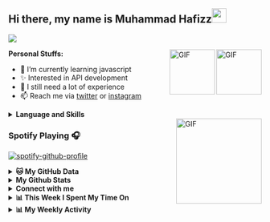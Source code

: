 
## Hi there, my name is Muhammad Hafizz<img src="https://github.com/TheDudeThatCode/TheDudeThatCode/blob/master/Assets/Hi.gif" width="29px">
 ![](https://visitor-badge.glitch.me/badge?page_id=hafizzganss678)<p>
<img align="right" alt="GIF" height="90px" src="https://media.giphy.com/media/du3J3cXyzhj75IOgvA/giphy.gif" />
<img align="right" alt="GIF" height="90px" src="https://camo.githubusercontent.com/19de67baa6e5a6594c50a400d466144108a616b0/68747470733a2f2f6d65646961332e67697068792e636f6d2f6d656469612f6c6e377a32655772696951416c6c6656636e2f323030772e77656270" />














**Personal Stuffs:**
- 🌱 I’m currently learning javascript
- ✨ Interested in API development 
- 🤔 I still need a lot of experience
- 📫 Reach me via [twitter](https://twitter.com/) or [instagram](https://instagram.com/hafizoffc/)
<details>
  <summary><b>Language and Skills</b></summary>
  <p align="center">
    <a href="https://git-scm.com/" target="_blank"><img src="https://www.vectorlogo.zone/logos/git-scm/git-scm-icon.svg" alt="git" width="40" height="40"/></a>
    <a href="https://www.w3.org/html/" target="_blank"><img src="https://devicons.github.io/devicon/devicon.git/icons/html5/html5-original-wordmark.svg" alt="html5" width="40" height="40"/></a>
    <a href="https://www.linux.org/" target="_blank"><img src="https://devicons.github.io/devicon/devicon.git/icons/linux/linux-original.svg" alt="linux" width="40" height="40"/></a>
    <a href="https://www.php.net" target="_blank"><img src="https://devicons.github.io/devicon/devicon.git/icons/php/php-original.svg" alt="php" width="40" height="40"/></a>
    <a href="https://www.javascript.com" target="_blank"><img src="https://devicon.dev/devicon.git/icons/javascript/javascript-original.svg" alt="javascript" width="40" height="40"/></a>
  </p>
</details>
<img align="right" alt="GIF" height="170px" src="https://media.giphy.com/media/J5B1Y8QZnzXXbLQIBu/giphy.gif" />

### Spotify Playing 🎧

[![spotify-github-profile](https://spotify-github-profile.vercel.app/api/view?uid=314iqaa5wlnytjblf2yfa4es5aly&cover_image=true&theme=novatorem)](https://spotify-github-profile.vercel.app/api/view?uid=314iqaa5wlnytjblf2yfa4es5aly&redirect=true)

<details>
 <summary><b>🐱 My GitHub Data</b></summary>

> 📦 3.8 MB Used in GitHub's Storage 
 > 
> 💼 Opted to Hire
 > 
> 📜 36 Public Repositories 
 > 
> 🔑 6 Private Repositories  
 > 
 </details>
 
<details>
  <summary><b>My Github Stats</b></summary>
  <img alt="Irwan's github stats" src="https://github-readme-stats.vercel.app/api?username=irwanx&count_private=true&hide=issues&show_icons=true&hide_border=true&include_all_commits=true&line_height=24"/>
  <img align="right" alt="GIF" height="170px" src="https://media.giphy.com/media/dxn6fRlTIShoeBr69N/giphy.gif" />
  <img alt="Top Langs" src="https://github-readme-stats.vercel.app/api/top-langs/?username=irwanx&layout=compact&hide_border=true"/>
</details>

<details>
  <summary><b>Connect with me</b></summary>
  <p align="center">
    <i>Let's connect and chat! We are about to Change the World.</i><br><br>
    <a href="https://twitter.com/" target="blank"><img align="center" src="https://cdn.jsdelivr.net/npm/simple-icons@3.0.1/icons/twitter.svg" alt="n1ghtpe0ple420" height="30" width="40" /></a>
    <a href="https://instagram.com/hafizoffc" target="blank"><img align="center" src="https://cdn.jsdelivr.net/npm/simple-icons@3.0.1/icons/instagram.svg" alt="putra.go.id" height="30" width="40" /></a>
    <a href="https://wa.me/6285892842367" target="blank"><img align="center" src="https://cdn.jsdelivr.net/npm/simple-icons@3.0.1/icons/whatsapp.svg" alt="putra.go.id" height="30" width="40" /></a>
  </p>
</details>

<details>
 <summary><b>📊 This Week I Spent My Time On</b></summary>

```text
⌚︎ Time Zone: Asia/Jakarta

💬 Programming Languages: 
No Activity Tracked This Week

🔥 Editors: 
No Activity Tracked This Week

💻 Operating System: 
No Activity Tracked This Week

```
</details>

<details>
<summary><b>📊 My Weekly Activity</b></summary>

<!--START_SECTION:waka-->
```text
JavaScript   23 hrs 48 mins  ████████████████████████░   95.51 %
Pawn         30 mins         ▓░░░░░░░░░░░░░░░░░░░░░░░░   02.05 %
JSON         30 mins         ▓░░░░░░░░░░░░░░░░░░░░░░░░   02.04 %
POVRay       4 mins          ░░░░░░░░░░░░░░░░░░░░░░░░░   00.33 %
```
<!--END_SECTION:waka-->
</details>
